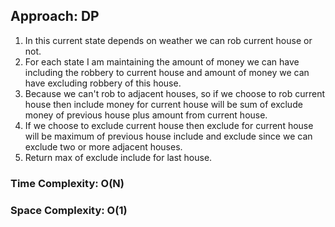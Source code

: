 ## Approach: DP
1. In this current state depends on weather we can rob current house or not.
2. For each state I am maintaining the amount of money we can have including the robbery to current house and amount of money we can have excluding robbery of this house.
3. Because we can't rob to adjacent houses, so if we choose to rob current house then include money for current house will be sum of exclude money of previous house plus amount from current house.
4. If we choose to exclude current house then exclude for current house will be maximum of previous house include and exclude since we can exclude two or more adjacent houses.
5. Return max of exclude include for last house.
​
### Time Complexity: O(N)
### Space Complexity: O(1)